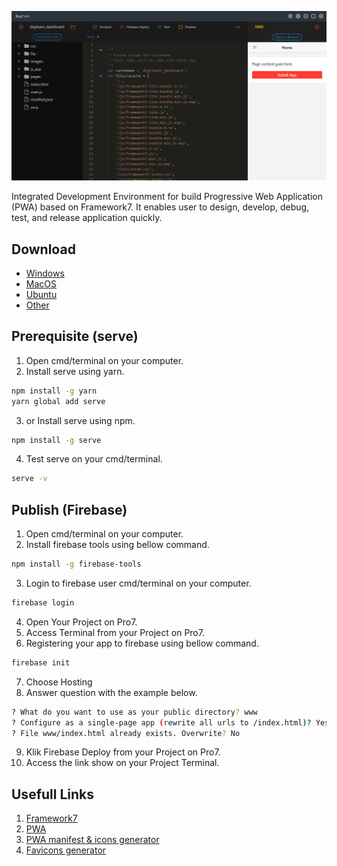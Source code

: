 ![alt text](https://raw.githubusercontent.com/NowDB/Pro7/master/www/img/ide.png "Pro7 IDE")

Integrated Development Environment for build Progressive Web Application (PWA) based on Framework7. It enables user to design, develop, debug, test, and release application quickly.

## Download
- [Windows](https://github.com/NowDB/Pro7/releases/download/v0.0.3/Pro7.Setup.0.0.3.exe)
- [MacOS](https://github.com/NowDB/Pro7/releases/download/v0.0.3/Pro7-0.0.3.dmg)
- [Ubuntu](https://github.com/NowDB/Pro7/releases/download/v0.0.3/pro7_0.0.3_amd64.deb)
- [Other](https://github.com/NowDB/Pro7/releases/tag/v0.0.3)

## Prerequisite (serve)
1. Open cmd/terminal on your computer.
2. Install serve using yarn.
```sh
npm install -g yarn
yarn global add serve
```
3. or Install serve using npm.
```sh
npm install -g serve
```
4. Test serve on your cmd/terminal.
```sh
serve -v
```

## Publish (Firebase)
1. Open cmd/terminal on your computer.
2. Install firebase tools using bellow command.
```sh
npm install -g firebase-tools
```
3. Login to firebase user cmd/terminal on your computer.
```sh
firebase login
```
4. Open Your Project on Pro7.
5. Access Terminal from your Project on Pro7.
6. Registering your app to firebase using bellow command.
```sh
firebase init
```
7. Choose Hosting
8. Answer question with the example below.
```sh
? What do you want to use as your public directory? www
? Configure as a single-page app (rewrite all urls to /index.html)? Yes
? File www/index.html already exists. Overwrite? No
```
9. Klik Firebase Deploy from your Project on Pro7.
10. Access the link show on your Project Terminal.

## Usefull Links
1. [Framework7](https://framework7.io/)
2. [PWA](https://web.dev/progressive-web-apps/)
3. [PWA manifest & icons generator](https://app-manifest.firebaseapp.com/)
4. [Favicons generator](https://www.favicon-generator.org/)
